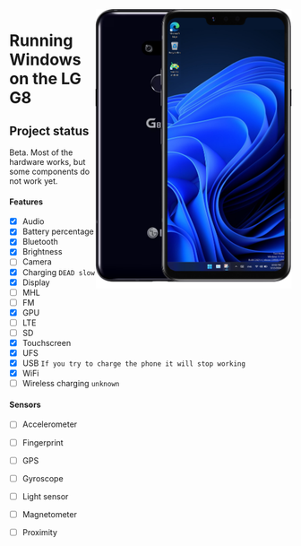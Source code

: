 <img align="right" src="https://github.com/n00b69/woa-alphaplus/blob/main/alphaplus.png" width="350" alt="Windows 11 running on alphaplus">

# Running Windows on the LG G8

## Project status

Beta. Most of the hardware works, but some components do not work yet.

#### Features
- [x] Audio
- [x] Battery percentage
- [x] Bluetooth
- [x] Brightness
- [ ] Camera
- [x] Charging ```DEAD slow```
- [x] Display
- [ ] MHL
- [ ] FM
- [x] GPU
- [ ] LTE 
- [ ] SD 
- [x] Touchscreen
- [x] UFS
- [x] USB ```If you try to charge the phone it will stop working```
- [x] WiFi
- [ ] Wireless charging ```unknown```

#### Sensors
- [ ] Accelerometer
- [ ] Fingerprint
- [ ] GPS
- [ ] Gyroscope
- [ ] Light sensor
- [ ] Magnetometer
- [ ] Proximity






















